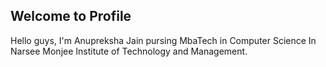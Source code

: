 ## Welcome to Profile
Hello guys, I'm Anupreksha Jain pursing MbaTech in Computer Science In Narsee Monjee Institute of Technology and Management.
